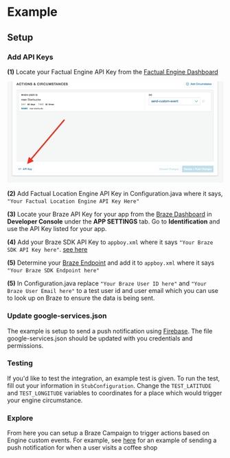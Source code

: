# Example

## Setup

### Add API Keys

**(1)** Locate your Factual Engine API Key from the [Factual Engine Dashboard](https://engine.factual.com/garage)

![Dashboard image](./images/dashboard.png)

**(2)** Add Factual Location Engine API Key in Configuration.java where it says, `"Your Factual Location Engine API Key Here"`

**(3)** Locate your Braze API Key for your app from the [Braze Dashboard](https://dashboard.braze.com) in **Developer Console** under the **APP SETTINGS** tab.  Go to **Identification** and use the API Key listed for your app.

**(4)** Add your Braze SDK API Key to `appboy.xml` where it says `"Your Braze SDK API Key here"`. [see here](src/main/res/values/appboy.xml)

**(5)** Determine your [Braze Endpoint](https://www.braze.com/docs/user_guide/administrative/access_braze/sdk_endpoints/) and add it to `appboy.xml` where it says `"Your Braze SDK Endpoint here"`

**(5)** In Configuration.java replace `"Your Braze User ID here"` and `"Your Braze User Email here"` to a test user id and user email which you can use to look up on Braze to ensure the data is being sent.

### Update google-services.json

The example is setup to send a push notification using [Firebase](https://firebase.google.com/). The file google-services.json should be updated with you credentials and permissions.

### Testing

If you'd like to test the integration, an example test is given. To run the test, fill out your information in `StubConfiguration`. Change the `TEST_LATITUDE` and `TEST_LONGITUDE` variables to coordinates for a place which would trigger your engine circumstance.

### Explore

From here you can setup a Braze Campaign to trigger actions based on Engine custom events. For example, see [here](https://github.com/Factual/engine-iterable-integration#example) for an example of sending a push notification for when a user visits a coffee shop
